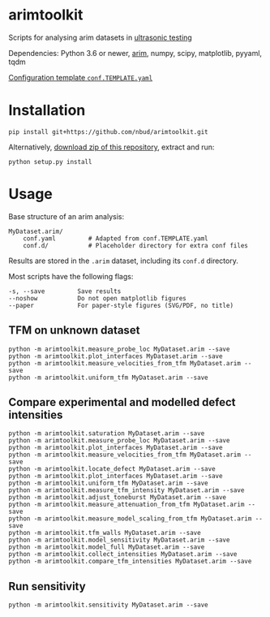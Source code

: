 # arimtoolkit

Scripts for analysing arim datasets in [ultrasonic testing](https://en.wikipedia.org/wiki/Ultrasonic_testing)

Dependencies: Python 3.6 or newer, [arim](https://github.com/ndtatbristol/arim), numpy, scipy, matplotlib, pyyaml, tqdm

[Configuration template ``conf.TEMPLATE.yaml``](https://github.com/nbud/arimtoolkit/blob/master/conf.TEMPLATE.yaml)

# Installation

    pip install git+https://github.com/nbud/arimtoolkit.git

Alternatively, [download zip of this repository](https://github.com/nbud/arimtoolkit/archive/master.zip), extract and run:

    python setup.py install

# Usage

Base structure of an arim analysis:

    MyDataset.arim/
        conf.yaml         # Adapted from conf.TEMPLATE.yaml
        conf.d/           # Placeholder directory for extra conf files

Results are stored in the ``.arim`` dataset, including its ``conf.d`` directory.

Most scripts have the following flags:

    -s, --save         Save results
    --noshow           Do not open matplotlib figures
    --paper            For paper-style figures (SVG/PDF, no title)


## TFM on unknown dataset

    python -m arimtoolkit.measure_probe_loc MyDataset.arim --save
    python -m arimtoolkit.plot_interfaces MyDataset.arim --save
    python -m arimtoolkit.measure_velocities_from_tfm MyDataset.arim --save
    python -m arimtoolkit.uniform_tfm MyDataset.arim --save

## Compare experimental and modelled defect intensities

    python -m arimtoolkit.saturation MyDataset.arim --save
    python -m arimtoolkit.measure_probe_loc MyDataset.arim --save
    python -m arimtoolkit.plot_interfaces MyDataset.arim --save
    python -m arimtoolkit.measure_velocities_from_tfm MyDataset.arim --save
    python -m arimtoolkit.locate_defect MyDataset.arim --save
    python -m arimtoolkit.plot_interfaces MyDataset.arim --save
    python -m arimtoolkit.uniform_tfm MyDataset.arim --save
    python -m arimtoolkit.measure_tfm_intensity MyDataset.arim --save
    python -m arimtoolkit.adjust_toneburst MyDataset.arim --save
    python -m arimtoolkit.measure_attenuation_from_tfm MyDataset.arim --save
    python -m arimtoolkit.measure_model_scaling_from_tfm MyDataset.arim --save
    python -m arimtoolkit.tfm_walls MyDataset.arim --save
    python -m arimtoolkit.model_sensitivity MyDataset.arim --save
    python -m arimtoolkit.model_full MyDataset.arim --save
    python -m arimtoolkit.collect_intensities MyDataset.arim --save
    python -m arimtoolkit.compare_tfm_intensities MyDataset.arim --save

## Run sensitivity

    python -m arimtoolkit.sensitivity MyDataset.arim --save
